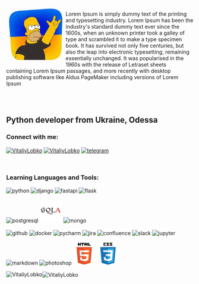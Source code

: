 <img src="header.png" align="left" width="160px"/>

Lorem Ipsum is simply dummy text of the printing and typesetting industry. Lorem Ipsum has been the industry's standard dummy text ever since the 1600s, when an unknown printer took a galley of type and scrambled it to make a type specimen book. It has survived not only five centuries, but also the leap into electronic typesetting, remaining essentially unchanged. It was popularised in the 1960s with the release of Letraset sheets containing Lorem Ipsum passages, and more recently with desktop publishing software like Aldus PageMaker including versions of Lorem Ipsum

<br clear="left"/>   


</br>

<h2 align="left">Python developer from Ukraine, Odessa </h2>

<h3 align="left">Connect with me:</h3>
<p align="left">
<a href="https://github.com/VitaliyLobko" target="blank"><img align="center" src="https://github.com/fluidicon.png" alt="VitaliyLobko" height="30" width="30" /></a>
<a href="https://www.linkedin.com/in/vitaliy-lobko-3541a74a/" target="blank"><img align="center" src="https://raw.githubusercontent.com/rahuldkjain/github-profile-readme-generator/master/src/images/icons/Social/linked-in-alt.svg" alt="VitaliyLobko" height="30" width="40" /></a>
<a href="https://t.me/MrLakin" target="blank"><img align="center" src="https://upload.wikimedia.org/wikipedia/commons/thumb/8/83/Telegram_2019_Logo.svg/768px-Telegram_2019_Logo.svg.png?20220331104809" alt="telegram" height="40" width="40" /></a>

</p>

</br>

<h3 align="left">Learning Languages and Tools:</h3>

<p align="left">
<div>
<img src="https://cdn.jsdelivr.net/gh/devicons/devicon/icons/python/python-original-wordmark.svg" alt="python" width="60"/> 
<img src="https://cdn.jsdelivr.net/gh/devicons/devicon/icons/django/django-plain-wordmark.svg" alt="django" width="60"/>
<img src="https://cdn.jsdelivr.net/gh/devicons/devicon/icons/fastapi/fastapi-original-wordmark.svg" alt="fastapi" width="60" />
<img src="https://cdn.jsdelivr.net/gh/devicons/devicon/icons/flask/flask-original-wordmark.svg" alt="flask" width="60" />
</div>
</br>
<div>
<img src="https://cdn.jsdelivr.net/gh/devicons/devicon/icons/postgresql/postgresql-original-wordmark.svg" alt="postgresql" width="60" />
<img src="https://github.com/devicons/devicon/blob/v2.15.1/icons/sqlalchemy/sqlalchemy-original.svg" alt="sqlalchemy" width="60" />
<img src="https://cdn.jsdelivr.net/gh/devicons/devicon/icons/mongodb/mongodb-original-wordmark.svg" alt="mongo" width="60" />
</div>
</br>                                                                                                                                  
<div>
<img src="https://cdn.jsdelivr.net/gh/devicons/devicon/icons/github/github-original-wordmark.svg" alt="github" width="60" />
<img src="https://cdn.jsdelivr.net/gh/devicons/devicon/icons/docker/docker-original-wordmark.svg" alt="docker" width=60" />
<img src="https://cdn.jsdelivr.net/gh/devicons/devicon/icons/pycharm/pycharm-original.svg" alt="pycharm" width="60" />
<img src="https://cdn.jsdelivr.net/gh/devicons/devicon/icons/jira/jira-original-wordmark.svg" alt="jira" width="60" />
<img src="https://cdn.jsdelivr.net/gh/devicons/devicon/icons/confluence/confluence-original-wordmark.svg" alt="confluence" width="60" />
<img src="https://cdn.jsdelivr.net/gh/devicons/devicon/icons/slack/slack-original.svg" alt="slack" width="60" />                                    
<img src="https://cdn.jsdelivr.net/gh/devicons/devicon/icons/jupyter/jupyter-original-wordmark.svg" alt="jupyter" width="60" />  
</div>                  
</br>
<div>
<img src="https://cdn.jsdelivr.net/gh/devicons/devicon/icons/markdown/markdown-original.svg" alt="markdown" width="60"/>
<img src="https://cdn.jsdelivr.net/gh/devicons/devicon/icons/photoshop/photoshop-line.svg" alt="photoshop" width="60" /> 
<img src="https://raw.githubusercontent.com/devicons/devicon/master/icons/html5/html5-original-wordmark.svg" alt="html5" width="60" />  
<img src="https://raw.githubusercontent.com/devicons/devicon/master/icons/css3/css3-original-wordmark.svg" alt="css3" width="60"/>
</div>                                                                                                                                            
</p> 

<p><img align="left" src="https://github-readme-stats.vercel.app/api/top-langs?username=VitaliyLobko&show_icons=true&theme=dracula&locale=en&layout=compact" alt="VitaliyLobko" height="160" /></p>

<p><img align="center" src="https://github-readme-stats.vercel.app/api?username=VitaliyLobko&show_icons=true&theme=dracula&locale=en&hide_border=true" alt="VitaliyLobko" height="160"/></p>

